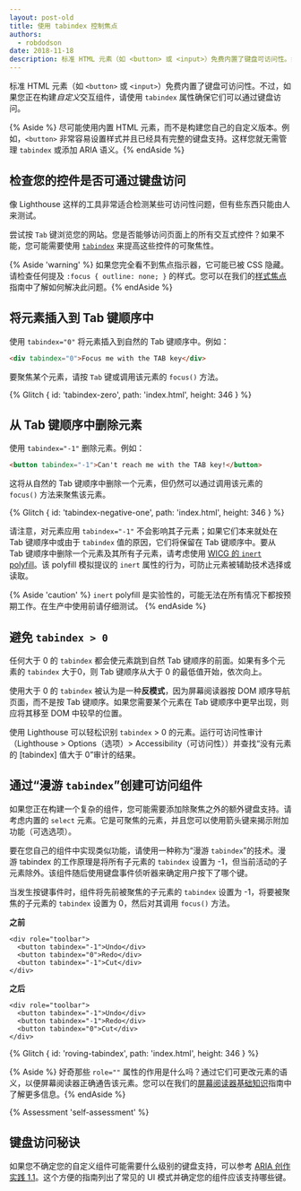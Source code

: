 ```yaml
---
layout: post-old
title: 使用 tabindex 控制焦点
authors:
  - robdodson
date: 2018-11-18
description: 标准 HTML 元素（如 <button> 或 <input>）免费内置了键盘可访问性。如果您正在构建自定义交互组件，请使用 tabindex 确保它们可以通过键盘访问。
---
```


标准 HTML 元素（如 `<button>` 或 `<input>`）免费内置了键盘可访问性。不过，如果您正在构建*自定义*交互组件，请使用 `tabindex` 属性确保它们可以通过键盘访问。

{% Aside %} 尽可能使用内置 HTML 元素，而不是构建您自己的自定义版本。例如，`<button>` 非常容易设置样式并且已经具有完整的键盘支持。这样您就无需管理 `tabindex` 或添加 ARIA 语义。{% endAside %}

## 检查您的控件是否可通过键盘访问

像 Lighthouse 这样的工具非常适合检测某些可访问性问题，但有些东西只能由人来测试。

尝试按 `Tab` 键浏览您的网站。您是否能够访问页面上的所有交互式控件？如果不能，您可能需要使用 [`tabindex`](https://developer.mozilla.org/docs/Web/HTML/Global_attributes/tabindex) 来提高这些控件的可聚焦性。

{% Aside 'warning' %} 如果您完全看不到焦点指示器，它可能已被 CSS 隐藏。请检查任何提及 `:focus { outline: none; }` 的样式。您可以在我们的[样式焦点](/style-focus)指南中了解如何解决此问题。{% endAside %}

## 将元素插入到 Tab 键顺序中

使用 `tabindex="0"` 将元素插入到自然的 Tab 键顺序中。例如：

```html
<div tabindex="0">Focus me with the TAB key</div>
```

要聚焦某个元素，请按 `Tab` 键或调用该元素的 `focus()` 方法。

{% Glitch { id: 'tabindex-zero', path: 'index.html', height: 346 } %}

## 从 Tab 键顺序中删除元素

使用 `tabindex="-1"` 删除元素。例如：

```html
<button tabindex="-1">Can't reach me with the TAB key!</button>
```

这将从自然的 Tab 键顺序中删除一个元素，但仍然可以通过调用该元素的 `focus()` 方法来聚焦该元素。

{% Glitch { id: 'tabindex-negative-one', path: 'index.html', height: 346 } %}

请注意，对元素应用 `tabindex="-1"` 不会影响其子元素；如果它们本来就处在 Tab 键顺序中或由于 `tabindex` 值的原因，它们将保留在 Tab 键顺序中。要从 Tab 键顺序中删除一个元素及其所有子元素，请考虑使用 [WICG 的 `inert` polyfill](https://github.com/WICG/inert)。该 polyfill 模拟提议的 `inert` 属性的行为，可防止元素被辅助技术选择或读取。

{% Aside 'caution' %} `inert` polyfill 是实验性的，可能无法在所有情况下都按预期工作。在生产中使用前请仔细测试。 {% endAside %}

## 避免 `tabindex > 0`

任何大于 0 的 `tabindex` 都会使元素跳到自然 Tab 键顺序的前面。如果有多个元素的 `tabindex` 大于0，则 Tab 键顺序从大于 0 的最低值开始，依次向上。

使用大于 0 的 `tabindex` 被认为是一种**反模式**，因为屏幕阅读器按 DOM 顺序导航页面，而不是按 Tab 键顺序。如果您需要某个元素在 Tab 键顺序中更早出现，则应将其移至 DOM 中较早的位置。

使用 Lighthouse 可以轻松识别 `tabindex` &gt; 0 的元素。运行可访问性审计（Lighthouse &gt; Options（选项）&gt; Accessibility（可访问性））并查找“没有元素的 [tabindex] 值大于 0”审计的结果。

## 通过“漫游 `tabindex`”创建可访问组件

如果您正在构建一个复杂的组件，您可能需要添加除聚焦之外的额外键盘支持。请考虑内置的 `select` 元素。它是可聚焦的元素，并且您可以使用箭头键来揭示附加功能（可选选项）。

要在您自己的组件中实现类似功能，请使用一种称为“漫游 `tabindex`”的技术。漫游 tabindex 的工作原理是将所有子元素的 `tabindex` 设置为 -1，但当前活动的子元素除外。该组件随后使用键盘事件侦听器来确定用户按下了哪个键。

当发生按键事件时，组件将先前被聚焦的子元素的 `tabindex` 设置为 -1，将要被聚焦的子元素的 `tabindex` 设置为 0，然后对其调用 `focus()` 方法。

**之前**

```html/2-3
<div role="toolbar">
  <button tabindex="-1">Undo</div>
  <button tabindex="0">Redo</div>
  <button tabindex="-1">Cut</div>
</div>
```

**之后**

```html/2-3
<div role="toolbar">
  <button tabindex="-1">Undo</div>
  <button tabindex="-1">Redo</div>
  <button tabindex="0">Cut</div>
</div>
```

{% Glitch { id: 'roving-tabindex', path: 'index.html', height: 346 } %}

{% Aside %} 好奇那些 `role=""` 属性的作用是什么吗？通过它们可更改元素的语义，以便屏幕阅读器正确通告该元素。您可以在我们的[屏幕阅读器基础知识](/semantics-and-screen-readers)指南中了解更多信息。{% endAside %}

{% Assessment 'self-assessment' %}

## 键盘访问秘诀

如果您不确定您的自定义组件可能需要什么级别的键盘支持，可以参考 [ARIA 创作实践 1.1](https://www.w3.org/TR/wai-aria-practices-1.1/)。这个方便的指南列出了常见的 UI 模式并确定您的组件应该支持哪些键。
